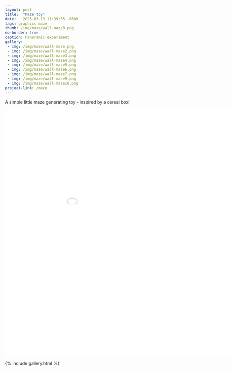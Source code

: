 ```yaml
---
layout: post
title:  "Maze toy"
date:   2025-03-19 11:39:55 -0600
tags: graphics maze
thumb: /img/maze/wall-maze8.png 
no-border: true
caption: Panoramic experiment
gallery:
 - img: /img/maze/wall-maze.png   
 - img: /img/maze/wall-maze2.png   
 - img: /img/maze/wall-maze3.png   
 - img: /img/maze/wall-maze4.png   
 - img: /img/maze/wall-maze5.png   
 - img: /img/maze/wall-maze6.png   
 - img: /img/maze/wall-maze7.png   
 - img: /img/maze/wall-maze9.png   
 - img: /img/maze/wall-maze10.png    
project-link: /maze
---
```

A simple little maze generating toy - inspired by a cereal box!
<!--more-->
<iframe src="/lib/gfx2/?/experiments/maze/maze" width="1000" height="800" style="border-style:none"></iframe>

{% include gallery.html %}